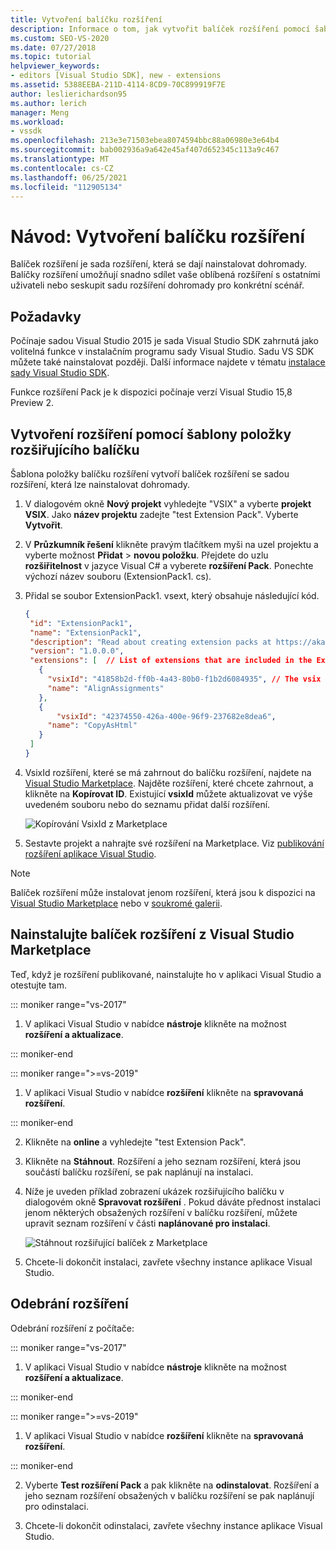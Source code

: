 ```yaml
---
title: Vytvoření balíčku rozšíření
description: Informace o tom, jak vytvořit balíček rozšíření pomocí šablony položky balíčku rozšíření
ms.custom: SEO-VS-2020
ms.date: 07/27/2018
ms.topic: tutorial
helpviewer_keywords:
- editors [Visual Studio SDK], new - extensions
ms.assetid: 5388EEBA-211D-4114-8CD9-70C899919F7E
author: leslierichardson95
ms.author: lerich
manager: Meng
ms.workload:
- vssdk
ms.openlocfilehash: 213e3e71503ebea8074594bbc88a06980e3e64b4
ms.sourcegitcommit: bab002936a9a642e45af407d652345c113a9c467
ms.translationtype: MT
ms.contentlocale: cs-CZ
ms.lasthandoff: 06/25/2021
ms.locfileid: "112905134"
---
```

# <a name="walkthrough-create-an-extension-pack"></a>Návod: Vytvoření balíčku rozšíření

Balíček rozšíření je sada rozšíření, která se dají nainstalovat dohromady. Balíčky rozšíření umožňují snadno sdílet vaše oblíbená rozšíření s ostatními uživateli nebo seskupit sadu rozšíření dohromady pro konkrétní scénář.

## <a name="prerequisites"></a>Požadavky

Počínaje sadou Visual Studio 2015 je sada Visual Studio SDK zahrnutá jako volitelná funkce v instalačním programu sady Visual Studio. Sadu VS SDK můžete také nainstalovat později. Další informace najdete v tématu [instalace sady Visual Studio SDK](../extensibility/installing-the-visual-studio-sdk.md).

Funkce rozšíření Pack je k dispozici počínaje verzí Visual Studio 15,8 Preview 2.

## <a name="create-an-extension-with-an-extension-pack-item-template"></a>Vytvoření rozšíření pomocí šablony položky rozšiřujícího balíčku

Šablona položky balíčku rozšíření vytvoří balíček rozšíření se sadou rozšíření, která lze nainstalovat dohromady.

1. V dialogovém okně **Nový projekt** vyhledejte "VSIX" a vyberte **projekt VSIX**. Jako **název projektu** zadejte "test Extension Pack". Vyberte **Vytvořit**.

2. V **Průzkumník řešení** klikněte pravým tlačítkem myši na uzel projektu a vyberte možnost **Přidat**  >  **novou položku**. Přejdete do uzlu **rozšiřitelnost** v jazyce Visual C# a vyberete **rozšíření Pack**. Ponechte výchozí název souboru (ExtensionPack1. cs).

3. Přidal se soubor ExtensionPack1. vsext, který obsahuje následující kód.

   ```json
   {
    "id": "ExtensionPack1",
    "name": "ExtensionPack1",
    "description": "Read about creating extension packs at https://aka.ms/vsextpack",
    "version": "1.0.0.0",
    "extensions": [  // List of extensions that are included in the Extension Pack.
      {
        "vsixId": "41858b2d-ff0b-4a43-80b0-f1b2d6084935", // The vsix id of the extension you want to   include.
        "name": "AlignAssignments"
      },
      {
          "vsixId": "42374550-426a-400e-96f9-237682e8dea6",
        "name": "CopyAsHtml"
      }
    ]
   }
   ```

4. VsixId rozšíření, které se má zahrnout do balíčku rozšíření, najdete na [Visual Studio Marketplace](https://marketplace.visualstudio.com/). Najděte rozšíření, které chcete zahrnout, a klikněte na **Kopírovat ID**. Existující **vsixId** můžete aktualizovat ve výše uvedeném souboru nebo do seznamu přidat další rozšíření.

    ![Kopírování VsixId z Marketplace](media/vsixid-marketplace.png)

5. Sestavte projekt a nahrajte své rozšíření na Marketplace. Viz [publikování rozšíření aplikace Visual Studio](../extensibility/walkthrough-publishing-a-visual-studio-extension.md).

> [!NOTE]
> Balíček rozšíření může instalovat jenom rozšíření, která jsou k dispozici na [Visual Studio Marketplace](https://marketplace.visualstudio.com/) nebo v [soukromé galerii](../extensibility/how-to-create-an-atom-feed-for-a-private-gallery.md).

## <a name="install-the-extension-pack-from-the-visual-studio-marketplace"></a>Nainstalujte balíček rozšíření z Visual Studio Marketplace

Teď, když je rozšíření publikované, nainstalujte ho v aplikaci Visual Studio a otestujte tam.

::: moniker range="vs-2017"

1. V aplikaci Visual Studio v nabídce **nástroje** klikněte na možnost **rozšíření a aktualizace**.

::: moniker-end

::: moniker range=">=vs-2019"

1. V aplikaci Visual Studio v nabídce **rozšíření** klikněte na **spravovaná rozšíření**.

::: moniker-end

2. Klikněte na **online** a vyhledejte "test Extension Pack".

3. Klikněte na **Stáhnout**. Rozšíření a jeho seznam rozšíření, která jsou součástí balíčku rozšíření, se pak naplánují na instalaci.

4. Níže je uveden příklad zobrazení ukázek rozšiřujícího balíčku v dialogovém okně **Spravovat rozšíření** . Pokud dáváte přednost instalaci jenom některých obsažených rozšíření v balíčku rozšíření, můžete upravit seznam rozšíření v části **naplánované pro instalaci**.

    ![Stáhnout rozšiřující balíček z Marketplace](media/vside-extensionpack.png)

5. Chcete-li dokončit instalaci, zavřete všechny instance aplikace Visual Studio.

## <a name="remove-the-extension"></a>Odebrání rozšíření

Odebrání rozšíření z počítače:

::: moniker range="vs-2017"

1. V aplikaci Visual Studio v nabídce **nástroje** klikněte na možnost **rozšíření a aktualizace**.

::: moniker-end

::: moniker range=">=vs-2019"

1. V aplikaci Visual Studio v nabídce **rozšíření** klikněte na **spravovaná rozšíření**.

::: moniker-end

2. Vyberte **Test rozšíření Pack** a pak klikněte na **odinstalovat**. Rozšíření a jeho seznam rozšíření obsažených v balíčku rozšíření se pak naplánují pro odinstalaci.

3. Chcete-li dokončit odinstalaci, zavřete všechny instance aplikace Visual Studio.

